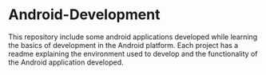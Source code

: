 # Android-Development
This repository include some android applications developed while learning the basics of development in the Android platform.
Each project has a readme explaining the environment used to develop and the functionality of the Android application developed.